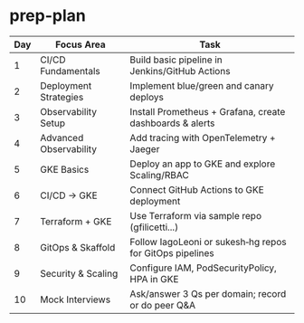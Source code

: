 # prep-plan

| Day | Focus Area             | Task                                                     |
| --- | ---------------------- | -------------------------------------------------------- |
| 1   | CI/CD Fundamentals     | Build basic pipeline in Jenkins/GitHub Actions           |
| 2   | Deployment Strategies  | Implement blue/green and canary deploys                  |
| 3   | Observability Setup    | Install Prometheus + Grafana, create dashboards & alerts |
| 4   | Advanced Observability | Add tracing with OpenTelemetry + Jaeger                  |
| 5   | GKE Basics             | Deploy an app to GKE and explore Scaling/RBAC            |
| 6   | CI/CD → GKE            | Connect GitHub Actions to GKE deployment                 |
| 7   | Terraform + GKE        | Use Terraform via sample repo (gfilicetti...)            |
| 8   | GitOps & Skaffold      | Follow IagoLeoni or sukesh‑hg repos for GitOps pipelines |
| 9   | Security & Scaling     | Configure IAM, PodSecurityPolicy, HPA in GKE             |
| 10  | Mock Interviews        | Ask/answer 3 Qs per domain; record or do peer Q\&A       |
